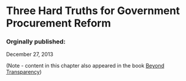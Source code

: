 # Three Hard Truths for Government Procurement Reform



### Orginally published:

December 27, 2013

(Note - content in this chapter also appeared in the book [Beyond Transparency](http://beyondtransparency.org/chapters/part-5/new-thinking-in-how-governments-deliver-services/)) 